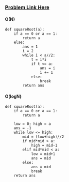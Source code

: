 ### [Problem Link Here](https://www.codingninjas.com/codestudio/guided-paths/data-structures-algorithms/content/118621/offering/1377953)

#### O(N)
```
def squareRoot(a):
    if a == 0 or a == 1:
        return a
    else:
        ans = 1
        i = 2
        while i < a//2:
            t = i*i
            if t <= a:
                ans = i
                i += 1
            else:
                break
        return ans
```

#### O(logN)

```
def squareRoot(a):
    if a == 0 or a == 1:
        return a
    
    low = 0; high = a
    ans = -1
    while low <= high:
        mid = (low+high)//2
        if mid*mid > a:
            high = mid-1
        elif mid*mid < a:
            low = mid+1
            ans = mid
        else:
            ans = mid
            break
    return ans
```

